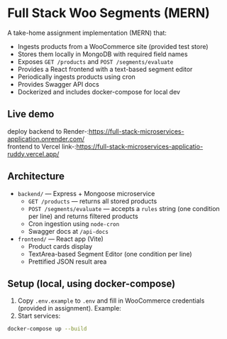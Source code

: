 # Full Stack Woo Segments (MERN)

A take-home assignment implementation (MERN) that:

- Ingests products from a WooCommerce site (provided test store)
- Stores them locally in MongoDB with required field names
- Exposes `GET /products` and `POST /segments/evaluate`
- Provides a React frontend with a text-based segment editor
- Periodically ingests products using cron
- Provides Swagger API docs
- Dockerized and includes docker-compose for local dev

## Live demo

deploy backend to Render-:https://full-stack-microservices-application.onrender.com/ <br>
frontend to Vercel link-:https://full-stack-microservices-applicatio-ruddy.vercel.app/

## Architecture

- `backend/` — Express + Mongoose microservice
  - `GET /products` — returns all stored products
  - `POST /segments/evaluate` — accepts a `rules` string (one condition per line) and returns filtered products
  - Cron ingestion using `node-cron`
  - Swagger docs at `/api-docs`
- `frontend/` — React app (Vite)
  - Product cards display
  - TextArea-based Segment Editor (one condition per line)
  - Prettified JSON result area

## Setup (local, using docker-compose)

1. Copy `.env.example` to `.env` and fill in WooCommerce credentials (provided in assignment). Example:
2. Start services:

```bash
docker-compose up --build
```
